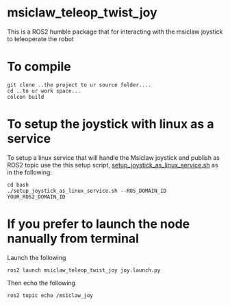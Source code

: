 
# msiclaw_teleop_twist_joy

This is a ROS2 humble package that for interacting with the msiclaw joystick to teleoperate the robot

# To compile

```
git clone ..the project to ur source folder....
cd ..to ur work space...
colcon build
```

# To setup the joystick with linux as a service

To setup a linux service that will handle the Msiclaw joystick and publish as ROS2 topic use the this setup script, [setup_joystick_as_linux_service.sh](bash/setup_joystick_as_linux_service.sh) as in the following:

```
cd bash
./setup_joystick_as_linux_service.sh --ROS_DOMAIN_ID YOUR_ROS2_DOMAIN_ID
```


# If you prefer to launch the node nanually from terminal

Launch the following

```
ros2 launch msiclaw_teleop_twist_joy joy.launch.py
```

Then echo the following

```
ros2 topic echo /msiclaw_joy
```